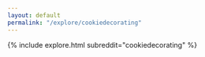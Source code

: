 ```yaml
---
layout: default
permalink: "/explore/cookiedecorating"
---
```


<link rel="stylesheet" type="text/css" href="/static/css/explore.css">
{% include explore.html subreddit="cookiedecorating" %}
